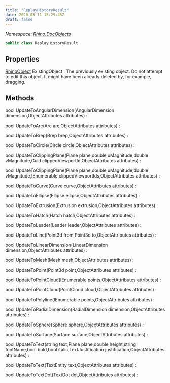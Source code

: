 ```yaml
---
title: "ReplayHistoryResult"
date: 2020-03-11 15:29:45Z
draft: false
---
```


*Namespace: [Rhino.DocObjects](../)*

```cs
public class ReplayHistoryResult
```
## Properties

[RhinoObject](/rhinocommon/rhino/docobjects/rhinoobject/) ExistingObject
: The previously existing object.
     Do not attempt to edit this object. It might have been already deleted by, for example, dragging.
## Methods

bool UpdateToAngularDimension(AngularDimension dimension,ObjectAttributes attributes)
: 

bool UpdateToArc(Arc arc,ObjectAttributes attributes)
: 

bool UpdateToBrep(Brep brep,ObjectAttributes attributes)
: 

bool UpdateToCircle(Circle circle,ObjectAttributes attributes)
: 

bool UpdateToClippingPlane(Plane plane,double uMagnitude,double vMagnitude,Guid clippedViewportId,ObjectAttributes attributes)
: 

bool UpdateToClippingPlane(Plane plane,double uMagnitude,double vMagnitude,IEnumerable<Guid> clippedViewportIds,ObjectAttributes attributes)
: 

bool UpdateToCurve(Curve curve,ObjectAttributes attributes)
: 

bool UpdateToEllipse(Ellipse ellipse,ObjectAttributes attributes)
: 

bool UpdateToExtrusion(Extrusion extrusion,ObjectAttributes attributes)
: 

bool UpdateToHatch(Hatch hatch,ObjectAttributes attributes)
: 

bool UpdateToLeader(Leader leader,ObjectAttributes attributes)
: 

bool UpdateToLine(Point3d from,Point3d to,ObjectAttributes attributes)
: 

bool UpdateToLinearDimension(LinearDimension dimension,ObjectAttributes attributes)
: 

bool UpdateToMesh(Mesh mesh,ObjectAttributes attributes)
: 

bool UpdateToPoint(Point3d point,ObjectAttributes attributes)
: 

bool UpdateToPointCloud(IEnumerable<Point3d> points,ObjectAttributes attributes)
: 

bool UpdateToPointCloud(PointCloud cloud,ObjectAttributes attributes)
: 

bool UpdateToPolyline(IEnumerable<Point3d> points,ObjectAttributes attributes)
: 

bool UpdateToRadialDimension(RadialDimension dimension,ObjectAttributes attributes)
: 

bool UpdateToSphere(Sphere sphere,ObjectAttributes attributes)
: 

bool UpdateToSurface(Surface surface,ObjectAttributes attributes)
: 

bool UpdateToText(string text,Plane plane,double height,string fontName,bool bold,bool italic,TextJustification justification,ObjectAttributes attributes)
: 

bool UpdateToText(TextEntity text,ObjectAttributes attributes)
: 

bool UpdateToTextDot(TextDot dot,ObjectAttributes attributes)
: 
